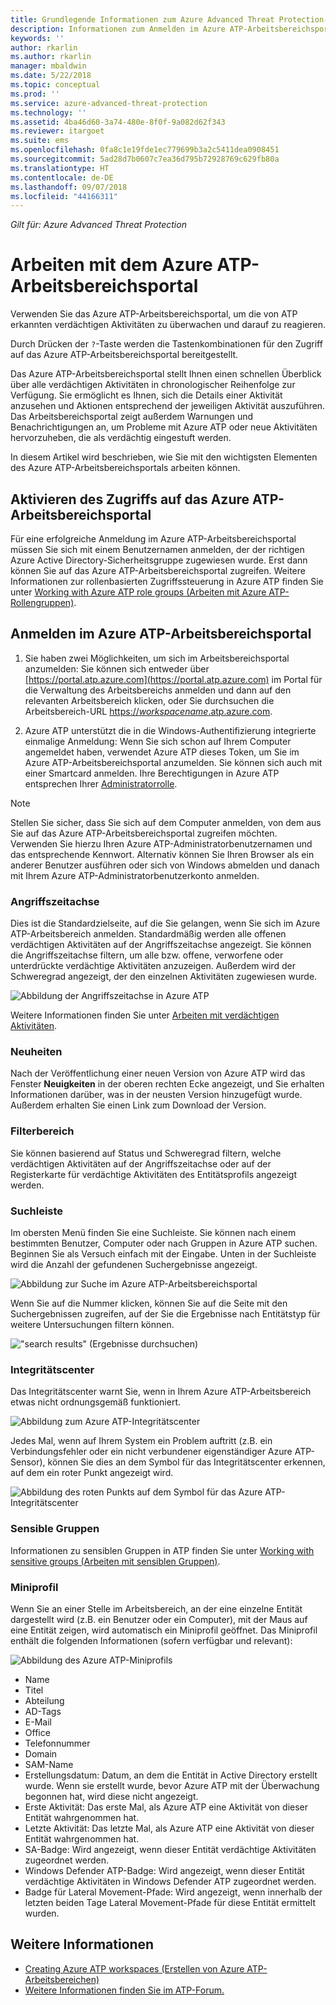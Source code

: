 ```yaml
---
title: Grundlegende Informationen zum Azure Advanced Threat Protection-Arbeitsbereichsportal | Microsoft-Dokumentation
description: Informationen zum Anmelden im Azure ATP-Arbeitsbereichsportal und zu dessen Komponenten
keywords: ''
author: rkarlin
ms.author: rkarlin
manager: mbaldwin
ms.date: 5/22/2018
ms.topic: conceptual
ms.prod: ''
ms.service: azure-advanced-threat-protection
ms.technology: ''
ms.assetid: 4ba46d60-3a74-480e-8f0f-9a082d62f343
ms.reviewer: itargoet
ms.suite: ems
ms.openlocfilehash: 0fa8c1e19fde1ec779699b3a2c5411dea0908451
ms.sourcegitcommit: 5ad28d7b0607c7ea36d795b72928769c629fb80a
ms.translationtype: HT
ms.contentlocale: de-DE
ms.lasthandoff: 09/07/2018
ms.locfileid: "44166311"
---
```

*Gilt für: Azure Advanced Threat Protection*



# <a name="working-with-the-azure-atp-workspace-portal"></a>Arbeiten mit dem Azure ATP-Arbeitsbereichsportal

Verwenden Sie das Azure ATP-Arbeitsbereichsportal, um die von ATP erkannten verdächtigen Aktivitäten zu überwachen und darauf zu reagieren.

Durch Drücken der `?`-Taste werden die Tastenkombinationen für den Zugriff auf das Azure ATP-Arbeitsbereichsportal bereitgestellt. 

Das Azure ATP-Arbeitsbereichsportal stellt Ihnen einen schnellen Überblick über alle verdächtigen Aktivitäten in chronologischer Reihenfolge zur Verfügung. Sie ermöglicht es Ihnen, sich die Details einer Aktivität anzusehen und Aktionen entsprechend der jeweiligen Aktivität auszuführen. Das Arbeitsbereichsportal zeigt außerdem Warnungen und Benachrichtigungen an, um Probleme mit Azure ATP oder neue Aktivitäten hervorzuheben, die als verdächtig eingestuft werden.

In diesem Artikel wird beschrieben, wie Sie mit den wichtigsten Elementen des Azure ATP-Arbeitsbereichsportals arbeiten können.


## <a name="enabling-access-to-the-azure-atp-workspace-portal"></a>Aktivieren des Zugriffs auf das Azure ATP-Arbeitsbereichsportal
Für eine erfolgreiche Anmeldung im Azure ATP-Arbeitsbereichsportal müssen Sie sich mit einem Benutzernamen anmelden, der der richtigen Azure Active Directory-Sicherheitsgruppe zugewiesen wurde. Erst dann können Sie auf das Azure ATP-Arbeitsbereichsportal zugreifen. Weitere Informationen zur rollenbasierten Zugriffssteuerung in Azure ATP finden Sie unter [Working with Azure ATP role groups (Arbeiten mit Azure ATP-Rollengruppen)](atp-role-groups.md).

## <a name="logging-into-the-azure-atp-workspace-portal"></a>Anmelden im Azure ATP-Arbeitsbereichsportal

1. Sie haben zwei Möglichkeiten, um sich im Arbeitsbereichsportal anzumelden: Sie können sich entweder über [https://portal.atp.azure.com](https://portal.atp.azure.com) im Portal für die Verwaltung des Arbeitsbereichs anmelden und dann auf den relevanten Arbeitsbereich klicken, oder Sie durchsuchen die Arbeitsbereich-URL [https://*workspacename*.atp.azure.com](https://*workspacename*.atp.azure.com).


2.  Azure ATP unterstützt die in die Windows-Authentifizierung integrierte einmalige Anmeldung: Wenn Sie sich schon auf Ihrem Computer angemeldet haben, verwendet Azure ATP dieses Token, um Sie im Azure ATP-Arbeitsbereichsportal anzumelden. Sie können sich auch mit einer Smartcard anmelden. Ihre Berechtigungen in Azure ATP entsprechen Ihrer [Administratorrolle](atp-role-groups.md).

 > [!NOTE]
 > Stellen Sie sicher, dass Sie sich auf dem Computer anmelden, von dem aus Sie auf das Azure ATP-Arbeitsbereichsportal zugreifen möchten. Verwenden Sie hierzu Ihren Azure ATP-Administratorbenutzernamen und das entsprechende Kennwort. Alternativ können Sie Ihren Browser als ein anderer Benutzer ausführen oder sich von Windows abmelden und danach mit Ihrem Azure ATP-Administratorbenutzerkonto anmelden. 


### <a name="attack-time-line"></a>Angriffszeitachse

Dies ist die Standardzielseite, auf die Sie gelangen, wenn Sie sich im Azure ATP-Arbeitsbereich anmelden. Standardmäßig werden alle offenen verdächtigen Aktivitäten auf der Angriffszeitachse angezeigt. Sie können die Angriffszeitachse filtern, um alle bzw. offene, verworfene oder unterdrückte verdächtige Aktivitäten anzuzeigen. Außerdem wird der Schweregrad angezeigt, der den einzelnen Aktivitäten zugewiesen wurde.

![Abbildung der Angriffszeitachse in Azure ATP](media/atp-sa-timeline.png)

Weitere Informationen finden Sie unter [Arbeiten mit verdächtigen Aktivitäten](working-with-suspicious-activities.md).

### <a name="whats-new"></a>Neuheiten

Nach der Veröffentlichung einer neuen Version von Azure ATP wird das Fenster **Neuigkeiten** in der oberen rechten Ecke angezeigt, und Sie erhalten Informationen darüber, was in der neusten Version hinzugefügt wurde. Außerdem erhalten Sie einen Link zum Download der Version.

### <a name="filtering-panel"></a>Filterbereich

Sie können basierend auf Status und Schweregrad filtern, welche verdächtigen Aktivitäten auf der Angriffszeitachse oder auf der Registerkarte für verdächtige Aktivitäten des Entitätsprofils angezeigt werden.

### Suchleiste <a name="search-bar"></a>

Im obersten Menü finden Sie eine Suchleiste. Sie können nach einem bestimmten Benutzer, Computer oder nach Gruppen in Azure ATP suchen. Beginnen Sie als Versuch einfach mit der Eingabe. Unten in der Suchleiste wird die Anzahl der gefundenen Suchergebnisse angezeigt. 

![Abbildung zur Suche im Azure ATP-Arbeitsbereichsportal](media/atp-workspace-portal-search.png)

Wenn Sie auf die Nummer klicken, können Sie auf die Seite mit den Suchergebnissen zugreifen, auf der Sie die Ergebnisse nach Entitätstyp für weitere Untersuchungen filtern können.

!["search results" (Ergebnisse durchsuchen)](media/search-results.png)

### <a name="health-center"></a>Integritätscenter

Das Integritätscenter warnt Sie, wenn in Ihrem Azure ATP-Arbeitsbereich etwas nicht ordnungsgemäß funktioniert.

![Abbildung zum Azure ATP-Integritätscenter](media/atp-health-issue.png)

Jedes Mal, wenn auf Ihrem System ein Problem auftritt (z.B. ein Verbindungsfehler oder ein nicht verbundener eigenständiger Azure ATP-Sensor), können Sie dies an dem Symbol für das Integritätscenter erkennen, auf dem ein roter Punkt angezeigt wird. 

![Abbildung des roten Punkts auf dem Symbol für das Azure ATP-Integritätscenter](media/atp-health-bar.png)

### <a name="sensitive-groups"></a>Sensible Gruppen

Informationen zu sensiblen Gruppen in ATP finden Sie unter [Working with sensitive groups (Arbeiten mit sensiblen Gruppen)](sensitive-accounts.md).

### <a name="mini-profile"></a>Miniprofil

Wenn Sie an einer Stelle im Arbeitsbereich, an der eine einzelne Entität dargestellt wird (z.B. ein Benutzer oder ein Computer), mit der Maus auf eine Entität zeigen, wird automatisch ein Miniprofil geöffnet. Das Miniprofil enthält die folgenden Informationen (sofern verfügbar und relevant):

![Abbildung des Azure ATP-Miniprofils](media/atp-mini-profile.png)

- Name
- Titel
- Abteilung
- AD-Tags
- E-Mail
- Office
- Telefonnummer
- Domain
- SAM-Name
- Erstellungsdatum: Datum, an dem die Entität in Active Directory erstellt wurde. Wenn sie erstellt wurde, bevor Azure ATP mit der Überwachung begonnen hat, wird diese nicht angezeigt.
- Erste Aktivität: Das erste Mal, als Azure ATP eine Aktivität von dieser Entität wahrgenommen hat.
- Letzte Aktivität: Das letzte Mal, als Azure ATP eine Aktivität von dieser Entität wahrgenommen hat.
- SA-Badge: Wird angezeigt, wenn dieser Entität verdächtige Aktivitäten zugeordnet werden.
- Windows Defender ATP-Badge: Wird angezeigt, wenn dieser Entität verdächtige Aktivitäten in Windows Defender ATP zugeordnet werden.
- Badge für Lateral Movement-Pfade: Wird angezeigt, wenn innerhalb der letzten beiden Tage Lateral Movement-Pfade für diese Entität ermittelt wurden.


## <a name="see-also"></a>Weitere Informationen

- [Creating Azure ATP workspaces (Erstellen von Azure ATP-Arbeitsbereichen)](install-atp-step1.md)
- [Weitere Informationen finden Sie im ATP-Forum.](https://aka.ms/azureatpcommunity)